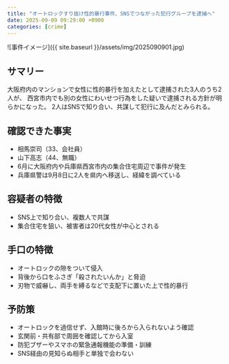 ```yaml
---
title: "オートロックすり抜け性的暴行事件、SNSでつながった犯行グループを逮捕へ"
date: 2025-09-09 09:29:00 +0900
categories: [crime]
---
```

![事件イメージ]({{ site.baseurl }}/assets/img/2025090901.jpg)

## サマリー
大阪府内のマンションで女性に性的暴行を加えたとして逮捕された3人のうち2人が、
西宮市内でも別の女性にわいせつ行為をした疑いで逮捕される方針が明らかになった。
2人はSNSで知り合い、共謀して犯行に及んだとみられる。
<!--more-->

## 確認できた事実
- 相馬崇司（33、会社員）
- 山下高志（44、無職）
- 6月に大阪府内や兵庫県西宮市内の集合住宅周辺で事件が発生
- 兵庫県警は9月8日に2人を県内へ移送し、経緯を調べている

## 容疑者の特徴
- SNS上で知り合い、複数人で共謀
- 集合住宅を狙い、被害者は20代女性が中心とされる

## 手口の特徴
- オートロックの隙をついて侵入
- 背後から口をふさぎ「殺されたいんか」と脅迫
- 刃物で威嚇し、両手を縛るなどで支配下に置いた上で性的暴行

## 予防策
- オートロックを過信せず、入館時に後ろから入られないよう確認
- 玄関前・共有部で周囲を確認してから入室
- 防犯ブザーやスマホの緊急通報機能の準備・訓練
- SNS経由の見知らぬ相手と単独で会わない
